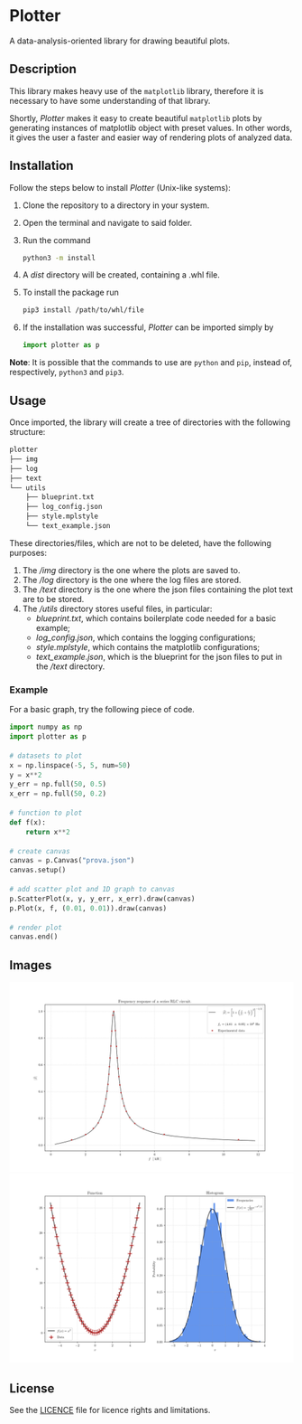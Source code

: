 # Plotter

A data-analysis-oriented library for drawing beautiful plots.

## Description

This library makes heavy use of the `matplotlib` library, therefore it is necessary to have some
understanding of that library.

Shortly, _Plotter_ makes it easy to create beautiful `matplotlib` plots by generating instances of
matplotlib object with preset values. In other words, it gives the user a faster and easier way of
rendering plots of analyzed data.

## Installation

Follow the steps below to install _Plotter_ (Unix-like systems):

1. Clone the repository to a directory in your system.
2. Open the terminal and navigate to said folder.
3. Run the command

   ```bash
   python3 -m install
   ```

4. A _dist_ directory will be created, containing a .whl file.
5. To install the package run

   ```bash
   pip3 install /path/to/whl/file
   ```

6. If the installation was successful, _Plotter_ can be
   imported simply by

   ```python
   import plotter as p
   ```

__Note__: It is possible that the commands to use are `python` and `pip`, instead of, respectively, `python3` and `pip3`.

## Usage

Once imported, the library will create a tree of directories with the following structure:

```markdown
plotter
├── img
├── log
├── text
└── utils
    ├── blueprint.txt
    ├── log_config.json
    ├── style.mplstyle
    └── text_example.json
```

These directories/files, which are not to be deleted, have the following purposes:

1. The _/img_ directory is the one where the plots are saved to.
2. The _/log_ directory is the one where the log files are stored.
3. The _/text_ directory is the one where the json files containing the plot text are to be stored.
4. The _/utils_ directory stores useful files, in particular:
   * _blueprint.txt_, which contains boilerplate code needed for a basic example;
   * _log_config.json_, which contains the logging configurations;
   * _style.mplstyle_, which contains the matplotlib configurations;
   * _text_example.json_, which is the blueprint for the json files to put in the _/text_ directory.

### Example

For a basic graph, try the following piece of code.

```python
import numpy as np
import plotter as p

# datasets to plot
x = np.linspace(-5, 5, num=50)
y = x**2
y_err = np.full(50, 0.5)
x_err = np.full(50, 0.2)

# function to plot
def f(x):
    return x**2

# create canvas
canvas = p.Canvas("prova.json")
canvas.setup()

# add scatter plot and 1D graph to canvas
p.ScatterPlot(x, y, y_err, x_err).draw(canvas)
p.Plot(x, f, (0.01, 0.01)).draw(canvas)

# render plot
canvas.end()
```

## Images

![example1](/src/plotter/data/info/example_1.png "Example 1")
![example2](/src/plotter/data/info/example_2.png "Example 2")

## License

See the [LICENCE](LICENCE) file for licence rights and limitations.
